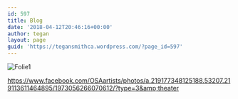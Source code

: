 ```yaml
---
id: 597
title: Blog
date: '2018-04-12T20:46:16+00:00'
author: tegan
layout: page
guid: 'https://tegansmithca.wordpress.com/?page_id=597'
---
```


![Folie1](https://tegansmithca.files.wordpress.com/2019/11/folie1.jpg)

https://www.facebook.com/OSAartists/photos/a.219177348125188.53207.219113611464895/1973056266070612/?type=3&amp;theater